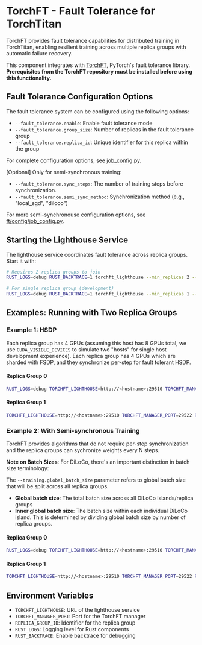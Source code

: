 # TorchFT - Fault Tolerance for TorchTitan

TorchFT provides fault tolerance capabilities for distributed training in TorchTitan, enabling resilient training across multiple replica groups with automatic failure recovery.

This component integrates with [TorchFT](https://github.com/pytorch/torchft), PyTorch's fault tolerance library. **Prerequisites from the TorchFT repository must be installed before using this functionality.**

## Fault Tolerance Configuration Options

The fault tolerance system can be configured using the following options:

- `--fault_tolerance.enable`: Enable fault tolerance mode
- `--fault_tolerance.group_size`: Number of replicas in the fault tolerance group
- `--fault_tolerance.replica_id`: Unique identifier for this replica within the group

For complete configuration options, see [job_config.py](../../config/job_config.py).

[Optional] Only for semi-synchronous training:

- `--fault_tolerance.sync_steps`: The number of training steps before synchronization.
- `--fault_tolerance.semi_sync_method`: Synchronization method (e.g., "local_sgd", "diloco")

For more semi-synchronouse configuration options, see [ft/config/job_config.py](config/job_config.py).

## Starting the Lighthouse Service

The lighthouse service coordinates fault tolerance across replica groups. Start it with:

```bash
# Requires 2 replica groups to join
RUST_LOGS=debug RUST_BACKTRACE=1 torchft_lighthouse --min_replicas 2 --quorum_tick_ms 100 --join_timeout_ms 10000

# For single replica group (development)
RUST_LOGS=debug RUST_BACKTRACE=1 torchft_lighthouse --min_replicas 1 --quorum_tick_ms 100 --join_timeout_ms 10000
```

## Examples: Running with Two Replica Groups

### Example 1: HSDP

Each replica group has 4 GPUs (assuming this host has 8 GPUs total, we use `CUDA_VISIBLE_DEVICES` to simulate two "hosts" for single host development experience). Each replica group has 4 GPUs which are sharded with FSDP, and they synchronize per-step for fault tolerant HSDP.

#### Replica Group 0
```bash
RUST_LOGS=debug TORCHFT_LIGHTHOUSE=http://<hostname>:29510 TORCHFT_MANAGER_PORT=29520 REPLICA_GROUP_ID=0 CUDA_VISIBLE_DEVICES=0,1,2,3 NGPU=4 ./run_train.sh --parallelism.data_parallel_shard_degree=4 --fault_tolerance.enable --fault_tolerance.group_size=2 --fault_tolerance.replica_id=0
```

#### Replica Group 1
```bash
TORCHFT_LIGHTHOUSE=http://<hostname>:29510 TORCHFT_MANAGER_PORT=29522 REPLICA_GROUP_ID=1 CUDA_VISIBLE_DEVICES=4,5,6,7 NGPU=4 ./run_train.sh --parallelism.data_parallel_shard_degree=4 --fault_tolerance.enable --fault_tolerance.group_size=2 --fault_tolerance.replica_id=1
```

### Example 2: With Semi-synchronous Training

TorchFT provides algorithms that do not require per-step synchronization and
the replica groups can sychronize weights every N steps.

**Note on Batch Sizes**: For DiLoCo, there's an important distinction in batch size terminology:

The `--training.global_batch_size` parameter refers to global batch size that will be split across all replica groups.

- **Global batch size**: The total batch size across all DiLoCo islands/replica groups
- **Inner global batch size**: The batch size within each individual DiLoCo island. This is determined by dividing global batch size by number of replica groups.

#### Replica Group 0
```bash
RUST_LOGS=debug TORCHFT_LIGHTHOUSE=http://<hostname>:29510 TORCHFT_MANAGER_PORT=29520 REPLICA_GROUP_ID=0 CUDA_VISIBLE_DEVICES=0,1,2,3 NGPU=4 ./run_train.sh --parallelism.data_parallel_shard_degree=4 --fault_tolerance.enable --fault_tolerance.group_size=2 --fault_tolerance.replica_id=0 --fault_tolerance.semi_sync_method="diloco"
```

#### Replica Group 1
```bash
TORCHFT_LIGHTHOUSE=http://<hostname>:29510 TORCHFT_MANAGER_PORT=29522 REPLICA_GROUP_ID=1 CUDA_VISIBLE_DEVICES=4,5,6,7 NGPU=4 ./run_train.sh --parallelism.data_parallel_shard_degree=4 --fault_tolerance.enable --fault_tolerance.group_size=2 --fault_tolerance.replica_id=1 --fault_tolerance.semi_sync_method="diloco"
```

## Environment Variables

- `TORCHFT_LIGHTHOUSE`: URL of the lighthouse service
- `TORCHFT_MANAGER_PORT`: Port for the TorchFT manager
- `REPLICA_GROUP_ID`: Identifier for the replica group
- `RUST_LOGS`: Logging level for Rust components
- `RUST_BACKTRACE`: Enable backtrace for debugging
